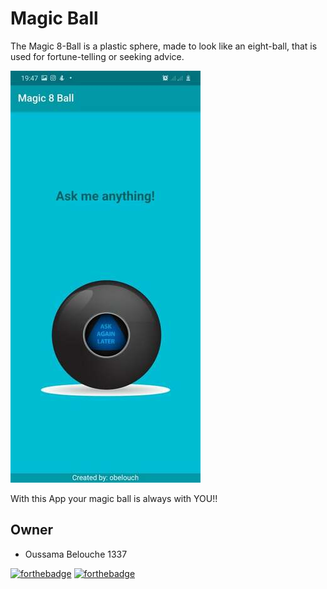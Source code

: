 # Magic Ball

The Magic 8-Ball is a plastic sphere, made to look like an eight-ball, that is used for fortune-telling or seeking advice.

![ball](/ressources/magic_ball.jpg)

With this App your magic ball is always with YOU!!

## Owner

- Oussama Belouche 1337

[![forthebadge](https://forthebadge.com/images/badges/built-for-android.svg)](https://forthebadge.com)
[![forthebadge](https://forthebadge.com/images/badges/contains-cat-gifs.svg)](https://forthebadge.com)
